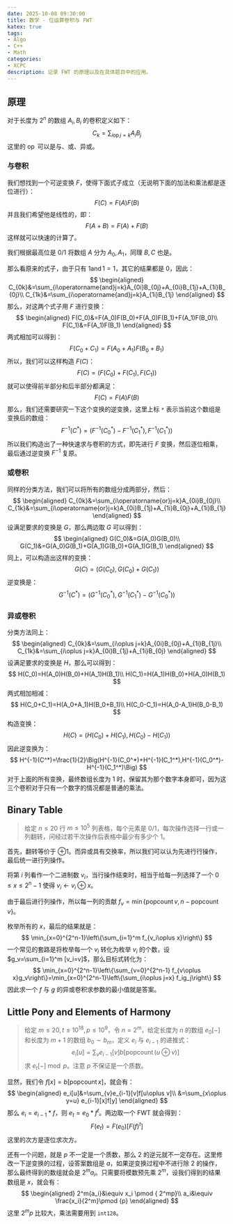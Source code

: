 ```yaml
---
date: 2025-10-08 09:30:00
title: 数学 - 位运算卷积与 FWT
katex: true
tags:
- Algo
- C++
- Math
categories:
- XCPC
description: 记录 FWT 的原理以及在具体题目中的应用。
---
```


## 原理

对于长度为 $2^n$ 的数组 $A_i,B_i$ 的卷积定义如下：
$$
C_k=\sum_{i\operatorname{op}j=k}A_iB_j
$$
这里的 $\operatorname{op}$ 可以是与、或、异或。

### 与卷积

我们想找到一个可逆变换 $F$，使得下面式子成立（无说明下面的加法和乘法都是逐位进行）：
$$
F(C)=F(A)F(B)
$$
并且我们希望他是线性的，即：
$$
F(A+B)=F(A)+F(B)
$$
这样就可以快速的计算了。

我们根据最高位是 $0/1$ 将数组 $A$ 分为 $A_0,A_1$，同理 $B,C$ 也是。

那么看原来的式子，由于只有 $1\operatorname{and}1=1$，其它的结果都是 $0$，因此：
$$
\begin{aligned}
C_{0k}&=\sum_{i\operatorname{and}j=k}A_{0i}B_{0j}+A_{0i}B_{1j}+A_{1i}B_{0j}\\
C_{1k}&=\sum_{i\operatorname{and}j=k}A_{1i}B_{1j}
\end{aligned}
$$
那么，对这两个式子用 $F$ 进行变换：
$$
\begin{aligned}
F(C_0)&=F(A_0)F(B_0)+F(A_0)F(B_1)+F(A_1)F(B_0)\\
F(C_1)&=F(A_1)F(B_1)
\end{aligned}
$$
两式相加可以得到：
$$
F(C_0+C_1)=F(A_0+A_1)F(B_0+B_1)
$$
所以，我们可以这样构造 $F(C)$：
$$
F(C)=\Big(F(C_0)+F(C_1),F(C_1)\Big)
$$
就可以使得前半部分和后半部分都满足：
$$
F(C)=F(A)F(B)
$$
那么，我们还需要研究一下这个变换的逆变换，这里上标 `*` 表示当前这个数组是变换后的数组：
$$
F^{-1}(C^*)=\Big(F^{-1}(C_0^*)-F^{-1}(C_1^*),F^{-1}(C_1^*)\Big)
$$
所以我们构造出了一种快速求与卷积的方式，即先进行 $F$ 变换，然后逐位相乘，最后通过逆变换 $F^{-1}$ 复原。

### 或卷积

同样的分类方法，我们可以将所有的数组分成两部分，然后：
$$
\begin{aligned}
C_{0k}&=\sum_{i\operatorname{or}j=k}A_{0i}B_{0j}\\
C_{1k}&=\sum_{i\operatorname{or}j=k}A_{0i}B_{1j}+A_{1i}B_{0j}+A_{1i}B_{1j}
\end{aligned}
$$
设满足要求的变换是 $G$，那么两边取 $G$ 可以得到：
$$
\begin{aligned}
G(C_0)&=G(A_0)G(B_0)\\
G(C_1)&=G(A_0)G(B_1)+G(A_1)G(B_0)+G(A_1)G(B_1)
\end{aligned}
$$
同上，可以构造出这样的变换：
$$
G(C)=\Big(G(C_0),G(C_0)+G(C_1)\Big)
$$
逆变换是：
$$
G^{-1}(C^*)=\Big(G^{-1}(C_0^*),G^{-1}(C_1^*)-G^{-1}(C_0^*)\Big)
$$

### 异或卷积

分类方法同上：
$$
\begin{aligned}
C_{0k}&=\sum_{i\oplus j=k}A_{0i}B_{0j}+A_{1i}B_{1j}\\
C_{1k}&=\sum_{i\oplus j=k}A_{0i}B_{1j}+A_{1i}B_{0j}
\end{aligned}
$$
设满足要求的变换是 $H$，那么可以得到：
$$
H(C_0)=H(A_0)H(B_0)+H(A_1)H(B_1)\\
H(C_1)=H(A_1)H(B_0)+H(A_0)H(B_1)
$$
两式相加相减：
$$
H(C_0+C_1)=H(A_0+A_1)H(B_0+B_1)\\
H(C_0-C_1)=H(A_0-A_1)H(B_0-B_1)
$$
构造变换：
$$
H(C)=\Big(H(C_0)+H(C_1),H(C_0)-H(C_1)\Big)
$$
因此逆变换为：
$$
H^{-1}(C^*)=\frac{1}{2}\Big(H^{-1}(C_0^*)+H^{-1}(C_1^*),H^{-1}(C_0^*)-H^{-1}(C_1^*)\Big)
$$
对于上面的所有变换，最终数组长度为 $1$ 时，保留其为那个数字本身即可，因为这三个卷积对于只有一个数字的情况都是普通的乘法。

## Binary Table

> 给定 $n\le 20$ 行 $m\le 10^5$ 列表格，每个元素是 $0/1$，每次操作选择一行或一列翻转，问经过若干次操作后表格中最少有多少个 $1$。

首先，翻转等价于 $\oplus 1$。而异或具有交换率，所以我们可以认为先进行行操作，最后统一进行列操作。

将第 $i$ 列看作一个二进制数 $v_i$，当行操作结束时，相当于给每一列选择了一个 $0\le x\le 2^n-1$ 使得 $v_i\gets v_i\oplus x$。

由于最后进行列操作，所以每一列的贡献 $f_v=\min\{\operatorname{popcount}v,n-\operatorname{popcount}v\}$。

枚举所有的 $x$，最后的结果就是：
$$
\min_{x=0}^{2^n-1}\left\{\sum_{i=1}^m f_{v_i\oplus x}\right\}
$$
一个常见的套路是将枚举每一个 $v_i$ 转化为枚举 $v_i$ 的个数，设 $g_v=\sum_{i=1}^m [v_i=v]$，那么目标式转化为：
$$
\min_{x=0}^{2^n-1}\left\{\sum_{v=0}^{2^n-1} f_{v\oplus x}g_v\right\}=\min_{x=0}^{2^n-1}\left\{\sum_{i\oplus j=x} f_ig_j\right\}
$$
因此求一个 $f$ 与 $g$ 的异或卷积求参数的最小值就是答案。

## Little Pony and Elements of Harmony

> 给定 $m\le 20,t\le 10^{18},p\le 10^9$，令 $n=2^m$，给定长度为 $n$ 的数组 $e_0[-]$ 和长度为 $m+1$ 的数组 $b_0\sim b_m$，定义 $e_i$ 与 $e_{i-1}$ 的递推式：
> $$
> e_i[u]=\sum_{v}e_{i-1}[v]b[\operatorname{popcount}(u\oplus v)]
> $$
> 求 $e_t[-]\bmod p$。注意 $p$ 不保证是一个质数。

显然，我们令 $f[x]=b[\operatorname{popcount} x]$，就会有：
$$
\begin{aligned}
e_i[u]&=\sum_{v}e_{i-1}[v]f[u\oplus v]\\
&=\sum_{x\oplus y=u} e_{i-1}[x]f[y]
\end{aligned}
$$
那么 $e_i=e_{i-1} * f$，则 $e_t=e_0 *f^t$。两边取一个 FWT 就会得到：
$$
F(e_t)=F(e_0)[F(f)^t]
$$
这里的次方是逐位求次方。

还有一个问题，就是 $p$ 不一定是一个质数，那么 $2$ 的逆元就不一定存在。这里修改一下逆变换的过程，设答案数组是 $a$，如果逆变换过程中不进行除 $2$ 的操作，那么最终得到的数组就会是 $2^m a_i$。只需要将模数预先乘 $2^m$，设我们得到的结果数组是 $x$，就会有：
$$
\begin{aligned}
2^m{a_i}&\equiv x_i \pmod { 2^mp}\\
a_i&\equiv \frac{x_i}{2^m}\pmod {p}
\end{aligned}
$$
这里 $2^m p$ 比较大，乘法需要用到 `int128`。

